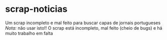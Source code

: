 # scrap-noticias
Um scrap incompleto e mal feito para buscar capas de jornais portugueses
*Nota:* não usar isto!! O scrap está incompleto, mal feito (cheio de bugs) e há muito trabalho em falta
